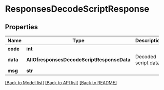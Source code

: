 # ResponsesDecodeScriptResponse

## Properties
Name | Type | Description | Notes
------------ | ------------- | ------------- | -------------
**code** | **int** |  | [optional] 
**data** | **AllOfresponsesDecodeScriptResponseData** | Decoded script data | [optional] 
**msg** | **str** |  | [optional] 

[[Back to Model list]](../README.md#documentation-for-models) [[Back to API list]](../README.md#documentation-for-api-endpoints) [[Back to README]](../README.md)

